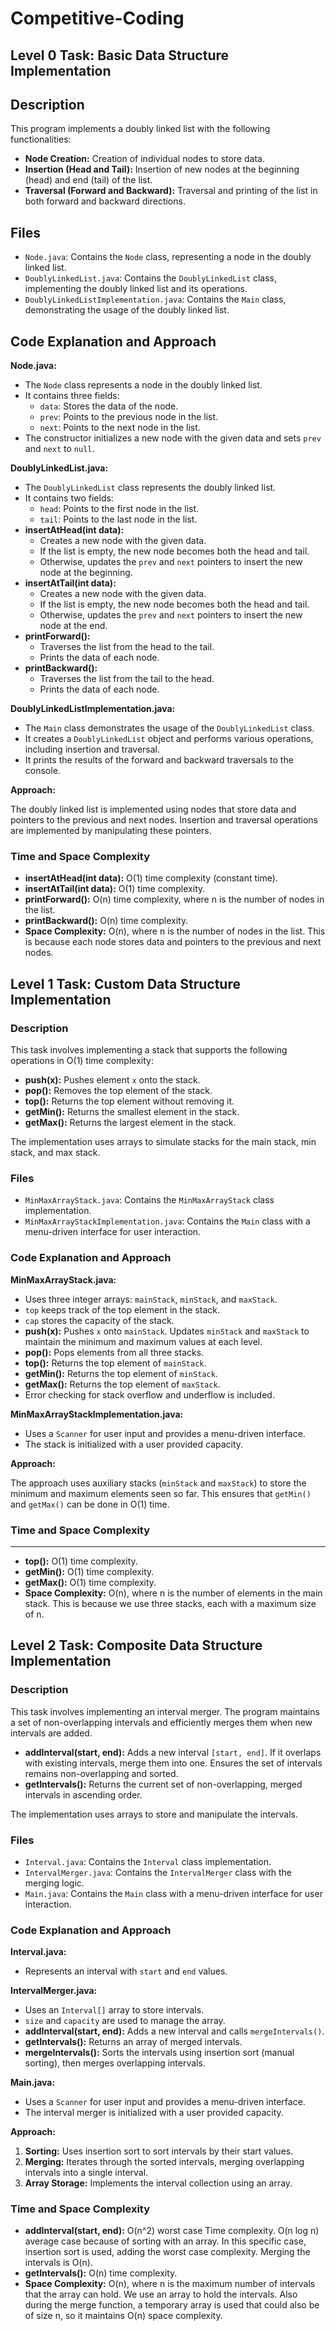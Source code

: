 # Competitive-Coding 

## Level 0 Task: Basic Data Structure Implementation

## Description

This program implements a doubly linked list with the following functionalities:

* **Node Creation:** Creation of individual nodes to store data.
* **Insertion (Head and Tail):** Insertion of new nodes at the beginning (head) and end (tail) of the list.
* **Traversal (Forward and Backward):** Traversal and printing of the list in both forward and backward directions.

## Files

* `Node.java`: Contains the `Node` class, representing a node in the doubly linked list.
* `DoublyLinkedList.java`: Contains the `DoublyLinkedList` class, implementing the doubly linked list and its operations.
* `DoublyLinkedListImplementation.java`: Contains the `Main` class, demonstrating the usage of the doubly linked list.

## Code Explanation and Approach

**Node.java:**

* The `Node` class represents a node in the doubly linked list.
* It contains three fields:
    * `data`: Stores the data of the node.
    * `prev`: Points to the previous node in the list.
    * `next`: Points to the next node in the list.
* The constructor initializes a new node with the given data and sets `prev` and `next` to `null`.

**DoublyLinkedList.java:**

* The `DoublyLinkedList` class represents the doubly linked list.
* It contains two fields:
    * `head`: Points to the first node in the list.
    * `tail`: Points to the last node in the list.
* **insertAtHead(int data):**
    * Creates a new node with the given data.
    * If the list is empty, the new node becomes both the head and tail.
    * Otherwise, updates the `prev` and `next` pointers to insert the new node at the beginning.
* **insertAtTail(int data):**
    * Creates a new node with the given data.
    * If the list is empty, the new node becomes both the head and tail.
    * Otherwise, updates the `prev` and `next` pointers to insert the new node at the end.
* **printForward():**
    * Traverses the list from the head to the tail.
    * Prints the data of each node.
* **printBackward():**
    * Traverses the list from the tail to the head.
    * Prints the data of each node.

**DoublyLinkedListImplementation.java:**

* The `Main` class demonstrates the usage of the `DoublyLinkedList` class.
* It creates a `DoublyLinkedList` object and performs various operations, including insertion and traversal.
* It prints the results of the forward and backward traversals to the console.

**Approach:**

The doubly linked list is implemented using nodes that store data and pointers to the previous and next nodes. Insertion and traversal operations are implemented by manipulating these pointers.

### Time and Space Complexity

* **insertAtHead(int data):** O(1) time complexity (constant time).
* **insertAtTail(int data):** O(1) time complexity.
* **printForward():** O(n) time complexity, where n is the number of nodes in the list.
* **printBackward():** O(n) time complexity.
* **Space Complexity:** O(n), where n is the number of nodes in the list. This is because each node stores data and pointers to the previous and next nodes.

## Level 1 Task: Custom Data Structure Implementation

### Description

This task involves implementing a stack that supports the following operations in O(1) time complexity:

* **push(x):** Pushes element `x` onto the stack.
* **pop():** Removes the top element of the stack.
* **top():** Returns the top element without removing it.
* **getMin():** Returns the smallest element in the stack.
* **getMax():** Returns the largest element in the stack.

The implementation uses arrays to simulate stacks for the main stack, min stack, and max stack.

### Files

* `MinMaxArrayStack.java`: Contains the `MinMaxArrayStack` class implementation.
* `MinMaxArrayStackImplementation.java`: Contains the `Main` class with a menu-driven interface for user interaction.

### Code Explanation and Approach

**MinMaxArrayStack.java:**

* Uses three integer arrays: `mainStack`, `minStack`, and `maxStack`.
* `top` keeps track of the top element in the stack.
* `cap` stores the capacity of the stack.
* **push(x):** Pushes `x` onto `mainStack`. Updates `minStack` and `maxStack` to maintain the minimum and maximum values at each level.
* **pop():** Pops elements from all three stacks.
* **top():** Returns the top element of `mainStack`.
* **getMin():** Returns the top element of `minStack`.
* **getMax():** Returns the top element of `maxStack`.
* Error checking for stack overflow and underflow is included.

**MinMaxArrayStackImplementation.java:**

* Uses a `Scanner` for user input and provides a menu-driven interface.
* The stack is initialized with a user provided capacity.

**Approach:**

The approach uses auxiliary stacks (`minStack` and `maxStack`) to store the minimum and maximum elements seen so far. This ensures that `getMin()` and `getMax()` can be done in O(1) time.

### Time and Space Complexity

* **
* **top():** O(1) time complexity.
* **getMin():** O(1) time complexity.
* **getMax():** O(1) time complexity.
* **Space Complexity:** O(n), where n is the number of elements in the main stack. This is because we use three stacks, each with a maximum size of n.

## Level 2 Task: Composite Data Structure Implementation

### Description

This task involves implementing an interval merger. The program maintains a set of non-overlapping intervals and efficiently merges them when new intervals are added.

* **addInterval(start, end):** Adds a new interval `[start, end]`. If it overlaps with existing intervals, merge them into one. Ensures the set of intervals remains non-overlapping and sorted.
* **getIntervals():** Returns the current set of non-overlapping, merged intervals in ascending order.

The implementation uses arrays to store and manipulate the intervals.

### Files

* `Interval.java`: Contains the `Interval` class implementation.
* `IntervalMerger.java`: Contains the `IntervalMerger` class with the merging logic.
* `Main.java`: Contains the `Main` class with a menu-driven interface for user interaction.

### Code Explanation and Approach

**Interval.java:**

* Represents an interval with `start` and `end` values.

**IntervalMerger.java:**

* Uses an `Interval[]` array to store intervals.
* `size` and `capacity` are used to manage the array.
* **addInterval(start, end):** Adds a new interval and calls `mergeIntervals()`.
* **getIntervals():** Returns an array of merged intervals.
* **mergeIntervals():** Sorts the intervals using insertion sort (manual sorting), then merges overlapping intervals.

**Main.java:**

* Uses a `Scanner` for user input and provides a menu-driven interface.
* The interval merger is initialized with a user provided capacity.

**Approach:**

1.  **Sorting:** Uses insertion sort to sort intervals by their start values.
2.  **Merging:** Iterates through the sorted intervals, merging overlapping intervals into a single interval.
3.  **Array Storage:** Implements the interval collection using an array.

### Time and Space Complexity

* **addInterval(start, end):** O(n^2) worst case Time complexity. O(n log n) average case because of sorting with an array. In this specific case, insertion sort is used, adding the worst case complexity. Merging the intervals is O(n).
* **getIntervals():** O(n) time complexity.
* **Space Complexity:** O(n), where n is the maximum number of intervals that the array can hold. We use an array to hold the intervals. Also during the merge function, a temporary array is used that could also be of size n, so it maintains O(n) space complexity.

